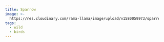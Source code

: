 ```yaml
---
title: Sparrow
image: >-
  https://res.cloudinary.com/rama-llama/image/upload/v1580059973/sparrow_feyhhy.jpg
tags:
  - wild
  - birds
---
```


